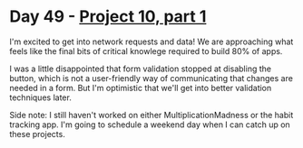 # Day 49 - [Project 10, part 1](https://www.hackingwithswift.com/100/swiftui/49)

I'm excited to get into network requests and data! We are approaching what feels like the final bits of critical knowlege required to build 80% of apps.

I was a little disappointed that form validation stopped at disabling the button, which is not a user-friendly way of communicating that changes are needed in a form. But I'm optimistic that we'll get into better validation techniques later.

Side note: I still haven't worked on either MultiplicationMadness or the habit tracking app. I'm going to schedule a weekend day when I can catch up on these projects.
